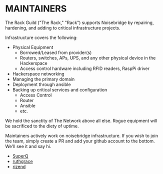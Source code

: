 # MAINTAINERS

The Rack Guild ("The Rack," "Rack") supports Noisebridge by repairing, hardening, and adding to critical infrastructure projects.  

Infrastructure covers the following:

- Physical Equipment
    - Borrowed/Leased from provider(s)
    - Routers, switches, APs, UPS, and any other physical device in the Hackerspace
    - Access control hardware including RFID readers, RaspPi driver
- Hackerspace networking
- Managing the primary domain
- Deployment through ansible
- Backing up critical services and configuration
    - Access Control
    - Router
    - Ansible
    - etc. 

We hold the sanctity of The Network above all else.  Rogue equipment will be sacrificed to the diety of uptime.

Maintainers actively work on noisebridge infrastructure.  If you wish to join the team, simply create a PR and add your github account to the bottom.  We'll see it and say hi.


* [SuperQ](https://github.com/SuperQ)
* [ruthgrace](https://github.com/ruthgrace)
* [rizend](https://github.com/rizend)
